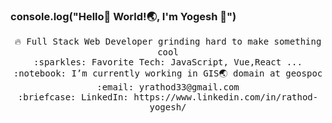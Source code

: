 ### console.log("Hello👋 World!🌏, I'm Yogesh 👦")
<p align="center">
  <samp>
    🔥 Full Stack Web Developer grinding hard to make something cool  <br>
    :sparkles: Favorite Tech: JavaScript, Vue,React ... <br>
    :notebook: I’m currently working in GIS🌏 domain at geospoc  <br>
    :email:	yrathod33@gmail.com <br>
    :briefcase: LinkedIn: https://www.linkedin.com/in/rathod-yogesh/ <br>
  </samp>
</p>
